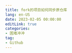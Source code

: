 ```yaml
---
title: fork的项目如何同步原仓库
lang: en-US
date: 2023-02-05 00:00:00
editLink: true
categories: 
- 困难冲冲
tag: 
- Github
---
```


<simple-img src="fork的项目如何同步原仓库.png"/>
